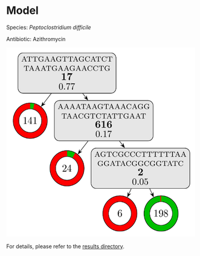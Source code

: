 
# Model

Species: *Peptoclostridium difficile*

Antibiotic: Azithromycin

<a href="./model.pdf"><img src="./model.png" width=500 height=500 /></a>

For details, please refer to the [results directory](../../../../../results/cart_b/peptoclostridium%20difficile/azithromycin/repeat_8/).

